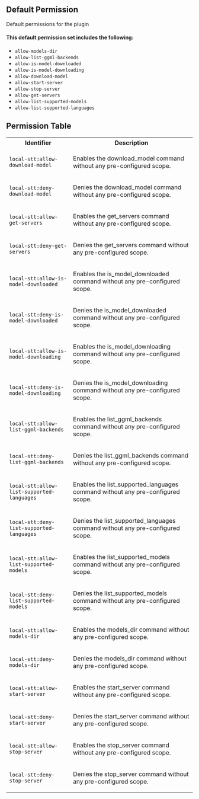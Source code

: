 ## Default Permission

Default permissions for the plugin

#### This default permission set includes the following:

- `allow-models-dir`
- `allow-list-ggml-backends`
- `allow-is-model-downloaded`
- `allow-is-model-downloading`
- `allow-download-model`
- `allow-start-server`
- `allow-stop-server`
- `allow-get-servers`
- `allow-list-supported-models`
- `allow-list-supported-languages`

## Permission Table

<table>
<tr>
<th>Identifier</th>
<th>Description</th>
</tr>


<tr>
<td>

`local-stt:allow-download-model`

</td>
<td>

Enables the download_model command without any pre-configured scope.

</td>
</tr>

<tr>
<td>

`local-stt:deny-download-model`

</td>
<td>

Denies the download_model command without any pre-configured scope.

</td>
</tr>

<tr>
<td>

`local-stt:allow-get-servers`

</td>
<td>

Enables the get_servers command without any pre-configured scope.

</td>
</tr>

<tr>
<td>

`local-stt:deny-get-servers`

</td>
<td>

Denies the get_servers command without any pre-configured scope.

</td>
</tr>

<tr>
<td>

`local-stt:allow-is-model-downloaded`

</td>
<td>

Enables the is_model_downloaded command without any pre-configured scope.

</td>
</tr>

<tr>
<td>

`local-stt:deny-is-model-downloaded`

</td>
<td>

Denies the is_model_downloaded command without any pre-configured scope.

</td>
</tr>

<tr>
<td>

`local-stt:allow-is-model-downloading`

</td>
<td>

Enables the is_model_downloading command without any pre-configured scope.

</td>
</tr>

<tr>
<td>

`local-stt:deny-is-model-downloading`

</td>
<td>

Denies the is_model_downloading command without any pre-configured scope.

</td>
</tr>

<tr>
<td>

`local-stt:allow-list-ggml-backends`

</td>
<td>

Enables the list_ggml_backends command without any pre-configured scope.

</td>
</tr>

<tr>
<td>

`local-stt:deny-list-ggml-backends`

</td>
<td>

Denies the list_ggml_backends command without any pre-configured scope.

</td>
</tr>

<tr>
<td>

`local-stt:allow-list-supported-languages`

</td>
<td>

Enables the list_supported_languages command without any pre-configured scope.

</td>
</tr>

<tr>
<td>

`local-stt:deny-list-supported-languages`

</td>
<td>

Denies the list_supported_languages command without any pre-configured scope.

</td>
</tr>

<tr>
<td>

`local-stt:allow-list-supported-models`

</td>
<td>

Enables the list_supported_models command without any pre-configured scope.

</td>
</tr>

<tr>
<td>

`local-stt:deny-list-supported-models`

</td>
<td>

Denies the list_supported_models command without any pre-configured scope.

</td>
</tr>

<tr>
<td>

`local-stt:allow-models-dir`

</td>
<td>

Enables the models_dir command without any pre-configured scope.

</td>
</tr>

<tr>
<td>

`local-stt:deny-models-dir`

</td>
<td>

Denies the models_dir command without any pre-configured scope.

</td>
</tr>

<tr>
<td>

`local-stt:allow-start-server`

</td>
<td>

Enables the start_server command without any pre-configured scope.

</td>
</tr>

<tr>
<td>

`local-stt:deny-start-server`

</td>
<td>

Denies the start_server command without any pre-configured scope.

</td>
</tr>

<tr>
<td>

`local-stt:allow-stop-server`

</td>
<td>

Enables the stop_server command without any pre-configured scope.

</td>
</tr>

<tr>
<td>

`local-stt:deny-stop-server`

</td>
<td>

Denies the stop_server command without any pre-configured scope.

</td>
</tr>
</table>
